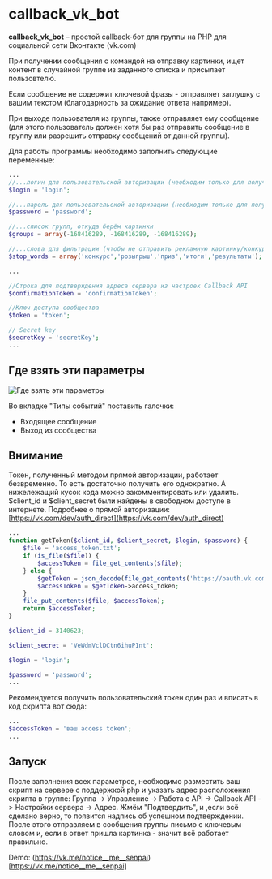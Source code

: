 callback_vk_bot
======
**callback_vk_bot** – простой callback-бот для группы на PHP для социальной сети Вконтакте (vk.com)

При получении сообщения с командой на отправку картинки, ищет контент в случайной группе из заданного списка и присылает пользовтелю.

Если сообщение не содержит ключевой фразы - отправляет заглушку с вашим текстом (благодарность за ожидание ответа например).

При выходе пользователя из группы, также отправляет ему сообщение (для этого пользователь должен хотя бы раз отправить сообщение в группу или разрешить отправку сообщений от данной группы).

Для работы программы необходимо заполнить следующие переменные:

```php
...
//...логин для пользовательской авторизации (необходим только для получения токена. если токен уже получен - этот параметр не обязателен)
$login = 'login';

//...пароль для пользовательской авторизации (необходим только для получения токена. если токен уже получен - этот параметр не обязателен)
$password = 'password';

//...список групп, откуда берём картинки
$groups = array(-168416289, -168416289, -168416289);

//...слова для фильтрации (чтобы не отправить рекламную картинку/конкурс и тд)
$stop_words = array('конкурс','розыгрыш','приз','итоги','результаты');

...

//Строка для подтверждения адреса сервера из настроек Callback API
$confirmationToken = 'confirmationToken';

//Ключ доступа сообщества
$token = 'token';

// Secret key
$secretKey = 'secretKey';
...
```

Где взять эти параметры
------------
![Где взять эти параметры](https://sun1-12.userapi.com/c824203/v824203252/1a928a/EhoN1g4Gvjw.jpg)

Во вкладке "Типы событий" поставить галочки:

* Входящее сообщение
* Выход из сообщества

Внимание
------------
Токен, полученный методом прямой авторизации, работает безвременно.
То есть достаточно получить его однократно.
А нижележащий кусок кода можно закомментировать или удалить.
$client_id и $client_secret были найдены в свободном доступе в интернете.
Подробнее о прямой авторизации:
[https://vk.com/dev/auth_direct](https://vk.com/dev/auth_direct)
```php
...
function getToken($client_id, $client_secret, $login, $password) {
	$file = 'access_token.txt';
	if (is_file($file)) {
		$accessToken = file_get_contents($file);
	} else {
		$getToken = json_decode(file_get_contents('https://oauth.vk.com/token?grant_type=password&client_id='.$client_id.'&client_secret='.$client_secret.'&username='.$login.'&password='.$password.'&v=5.37&2fa_supported=1'));
	    $accessToken = $getToken->access_token;
	}
	file_put_contents($file, $accessToken);
	return $accessToken;
}

$client_id = 3140623;

$client_secret = 'VeWdmVclDCtn6ihuP1nt';

$login = 'login';

$password = 'password';
...
```
Рекомендуется получить пользовательский токен один раз и вписать в код скрипта вот сюда:
```php
...
$accessToken = 'ваш access token';
...
```
Запуск
------------
После заполнения всех параметров, необходимо разместить ваш скрипт на сервере с поддержкой php и указать адрес расположения скрипта в группе: 
Группа -> Управление -> Работа с API -> Callback API -> Настройки сервера -> Адрес.
Жмём "Подтвердить", и ,если всё сделано верно, то появится надпись об успешном подтверждении.
После этого отправляем в сообщения группы письмо с ключевым словом и, если в ответ пришла картинка - значит всё работает правильно.  
  
Demo: (https://vk.me/notice__me__senpai)[https://vk.me/notice__me__senpai]

